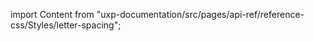 
import Content from "uxp-documentation/src/pages/api-ref/reference-css/Styles/letter-spacing";

<Content query="product=photoshop"/>
